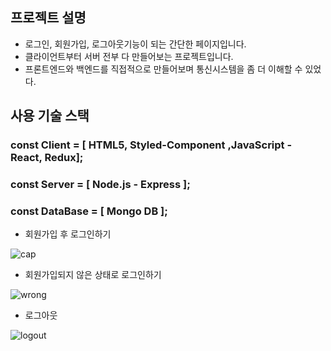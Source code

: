 ## 프로젝트 설명
* 로그인, 회원가입, 로그아웃기능이 되는 간단한 페이지입니다.
* 클라이언트부터 서버 전부 다 만들어보는 프로젝트입니다.
* 프론트엔드와 백엔드를 직접적으로 만들어보며 통신시스템을 좀 더 이해할 수 있었다.


## 사용 기술 스택

### const Client = [ HTML5, Styled-Component ,JavaScript - React, Redux];
### const Server = [ Node.js - Express ];
### const DataBase = [ Mongo DB ];


* 회원가입 후 로그인하기

![cap](https://user-images.githubusercontent.com/89136968/203898740-808a7523-c3f1-44c3-8990-7753590af85c.gif)


* 회원가입되지 않은 상태로 로그인하기

![wrong](https://user-images.githubusercontent.com/89136968/203899055-4a9e387c-672d-475a-9f20-2aa148fe2310.gif)

* 로그아웃

![logout](https://user-images.githubusercontent.com/89136968/203899276-8c2f86c5-634e-4662-8b37-777a5fbb761b.gif)
